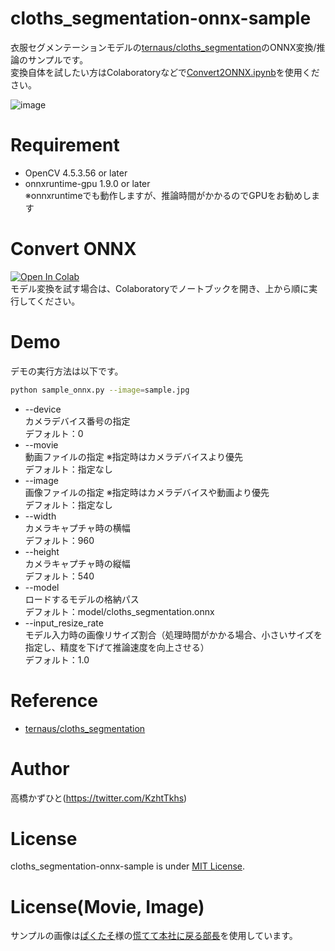 # cloths_segmentation-onnx-sample
衣服セグメンテーションモデルの[ternaus/cloths_segmentation](https://github.com/ternaus/cloths_segmentation)のONNX変換/推論のサンプルです。<br>
変換自体を試したい方はColaboratoryなどで[Convert2ONNX.ipynb](Convert2ONNX.ipynb)を使用ください。<br>

![image](https://github.com/user-attachments/assets/284b8f86-b345-489b-bd59-22ecce9dcf19)

# Requirement
* OpenCV 4.5.3.56 or later
* onnxruntime-gpu 1.9.0 or later <br>※onnxruntimeでも動作しますが、推論時間がかかるのでGPUをお勧めします

# Convert ONNX
[![Open In Colab](https://colab.research.google.com/assets/colab-badge.svg)](https://colab.research.google.com/github/Kazuhito00/cloths_segmentation-onnx-sample/blob/main/Convert2ONNX.ipynb)<br>
モデル変換を試す場合は、Colaboratoryでノートブックを開き、上から順に実行してください。<br>

# Demo
デモの実行方法は以下です。
```bash
python sample_onnx.py --image=sample.jpg
```
* --device<br>
カメラデバイス番号の指定<br>
デフォルト：0
* --movie<br>
動画ファイルの指定 ※指定時はカメラデバイスより優先<br>
デフォルト：指定なし
* --image<br>
画像ファイルの指定 ※指定時はカメラデバイスや動画より優先<br>
デフォルト：指定なし
* --width<br>
カメラキャプチャ時の横幅<br>
デフォルト：960
* --height<br>
カメラキャプチャ時の縦幅<br>
デフォルト：540
* --model<br>
ロードするモデルの格納パス<br>
デフォルト：model/cloths_segmentation.onnx
* --input_resize_rate<br>
モデル入力時の画像リサイズ割合（処理時間がかかる場合、小さいサイズを指定し、精度を下げて推論速度を向上させる）<br>
デフォルト：1.0

# Reference
* [ternaus/cloths_segmentation](https://github.com/ternaus/cloths_segmentation)

# Author
高橋かずひと(https://twitter.com/KzhtTkhs)
 
# License 
cloths_segmentation-onnx-sample is under [MIT License](LICENSE).

# License(Movie, Image)
サンプルの画像は[ぱくたそ](https://www.pakutaso.com/)様の[慌てて本社に戻る部長](https://www.pakutaso.com/20240303088post-50910.html)を使用しています。

